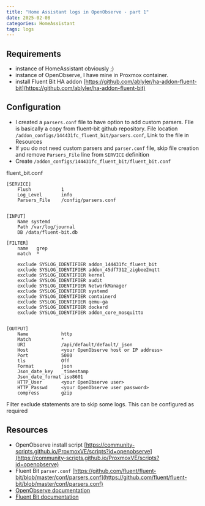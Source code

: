 ```yaml
---
title: "Home Assistant logs in OpenObserve - part 1"
date: 2025-02-08
categories: HomeAssistant
tags: logs 
---
```


## Requirements
* instance of HomeAssistant obviously ;)
* instance of OpenObserve, I have mine in Proxmox container. 
* install Fluent Bit HA addon [https://github.com/ablyler/ha-addon-fluent-bit](https://github.com/ablyler/ha-addon-fluent-bit)

## Configuration
* I created a `parsers.conf` file to have option to add custom parsers. FIle is basically a copy from fluent-bit github repository. File location `/addon_configs/144431fc_fluent_bit/parsers.conf`, Link to the file in Resources 
* If you do not need custom parsers and `parser.conf` file, skip file creation and remove `Parsers_File` line from `SERVICE` definition
* Create `/addon_configs/144431fc_fluent_bit/fluent_bit.conf`

fluent_bit.conf
```
[SERVICE]
    Flush           1
    Log_Level       info
    Parsers_File    /config/parsers.conf


[INPUT]
    Name systemd
    Path /var/log/journal
    DB /data/fluent-bit.db

[FILTER]
    name   grep
    match  *

    exclude SYSLOG_IDENTIFIER addon_144431fc_fluent_bit
    exclude SYSLOG_IDENTIFIER addon_45df7312_zigbee2mqtt
    exclude SYSLOG_IDENTIFIER kernel
    exclude SYSLOG_IDENTIFIER audit
    exclude SYSLOG_IDENTIFIER NetworkManager
    exclude SYSLOG_IDENTIFIER systemd
    exclude SYSLOG_IDENTIFIER containerd
    exclude SYSLOG_IDENTIFIER qemu-ga
    exclude SYSLOG_IDENTIFIER dockerd
    exclude SYSLOG_IDENTIFIER addon_core_mosquitto


[OUTPUT]
    Name            http
    Match           *
    URI             /api/default/default/_json
    Host            <your OpenObserve host or IP address>
    Port            5080
    tls             Off
    Format          json
    Json_date_key   _timestamp
    Json_date_format iso8601
    HTTP_User       <your OpenObserve user>
    HTTP_Passwd     <your OpenObserve user password>
    compress        gzip
```
Filter exclude statements are to skip some logs. This can be configured as required

## Resources
* OpenObserve install script [https://community-scripts.github.io/ProxmoxVE/scripts?id=openobserve](https://community-scripts.github.io/ProxmoxVE/scripts?id=openobserve) 
* Fluent Bit `parser.conf`  [https://github.com/fluent/fluent-bit/blob/master/conf/parsers.conf](https://github.com/fluent/fluent-bit/blob/master/conf/parsers.conf)
* [OpenObserve documentation](https://openobserve.ai/docs/)
* [Fluent Bit documentation](https://docs.fluentbit.io/manual)
